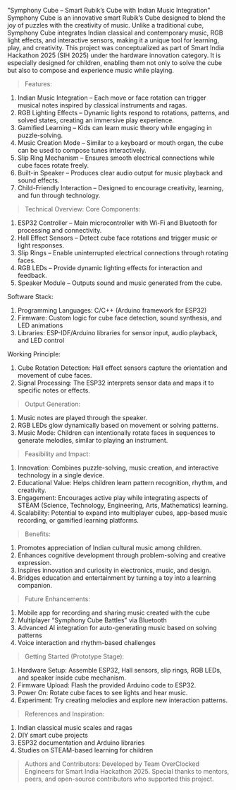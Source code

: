 "Symphony Cube – Smart Rubik’s Cube with Indian Music Integration"
   Symphony Cube is an innovative smart Rubik’s Cube designed to blend the joy of puzzles with the creativity of music. Unlike a traditional cube, Symphony Cube integrates Indian classical and contemporary music, RGB light effects, and interactive sensors, making it a unique tool for learning, play, and creativity.
   This project was conceptualized as part of Smart India Hackathon 2025 (SIH 2025) under the hardware innovation category. It is especially designed for children, enabling them not only to solve the cube but also to compose and experience music while playing.

>Features:
1) Indian Music Integration – Each move or face rotation can trigger musical notes inspired by classical instruments and ragas.
2) RGB Lighting Effects – Dynamic lights respond to rotations, patterns, and solved states, creating an immersive play experience.
3) Gamified Learning – Kids can learn music theory while engaging in puzzle-solving.
4) Music Creation Mode – Similar to a keyboard or mouth organ, the cube can be used to compose tunes interactively.
5) Slip Ring Mechanism – Ensures smooth electrical connections while cube faces rotate freely.
6) Built-in Speaker – Produces clear audio output for music playback and sound effects.
7) Child-Friendly Interaction – Designed to encourage creativity, learning, and fun through technology.

>Technical Overview:
  Core Components:
  1) ESP32 Controller – Main microcontroller with Wi-Fi and Bluetooth for processing and connectivity.
  2) Hall Effect Sensors – Detect cube face rotations and trigger music or light responses.
  3) Slip Rings – Enable uninterrupted electrical connections through rotating faces.
  4) RGB LEDs – Provide dynamic lighting effects for interaction and feedback.
  5) Speaker Module – Outputs sound and music generated from the cube.
     
  Software Stack:
  1) Programming Languages: C/C++ (Arduino framework for ESP32)
  2) Firmware: Custom logic for cube face detection, sound synthesis, and LED animations
  3) Libraries: ESP-IDF/Arduino libraries for sensor input, audio playback, and LED control
  
  Working Principle:
  1) Cube Rotation Detection: Hall effect sensors capture the orientation and movement of cube faces.
  2) Signal Processing: The ESP32 interprets sensor data and maps it to specific notes or effects.

>Output Generation:
1) Music notes are played through the speaker.
2) RGB LEDs glow dynamically based on movement or solving patterns.
3) Music Mode: Children can intentionally rotate faces in sequences to generate melodies, similar to playing an instrument.

>Feasibility and Impact:
1) Innovation: Combines puzzle-solving, music creation, and interactive technology in a single device.
2) Educational Value: Helps children learn pattern recognition, rhythm, and creativity.
3) Engagement: Encourages active play while integrating aspects of STEAM (Science, Technology, Engineering, Arts, Mathematics) learning.
4) Scalability: Potential to expand into multiplayer cubes, app-based music recording, or gamified learning platforms.

>Benefits:
1) Promotes appreciation of Indian cultural music among children.
2) Enhances cognitive development through problem-solving and creative expression.
3) Inspires innovation and curiosity in electronics, music, and design.
4) Bridges education and entertainment by turning a toy into a learning companion.

>Future Enhancements:
1) Mobile app for recording and sharing music created with the cube
2) Multiplayer “Symphony Cube Battles” via Bluetooth
3) Advanced AI integration for auto-generating music based on solving patterns
4) Voice interaction and rhythm-based challenges

>Getting Started (Prototype Stage):
1) Hardware Setup: Assemble ESP32, Hall sensors, slip rings, RGB LEDs, and speaker inside cube mechanism.
2) Firmware Upload: Flash the provided Arduino code to ESP32.
3) Power On: Rotate cube faces to see lights and hear music.
4) Experiment: Try creating melodies and explore new interaction patterns.

>References and Inspiration:
1) Indian classical music scales and ragas
2) DIY smart cube projects
3) ESP32 documentation and Arduino libraries
4) Studies on STEAM-based learning for children

>Authors and Contributors:
Developed by Team OverClocked Engineers for Smart India Hackathon 2025.
Special thanks to mentors, peers, and open-source contributors who supported this project.
